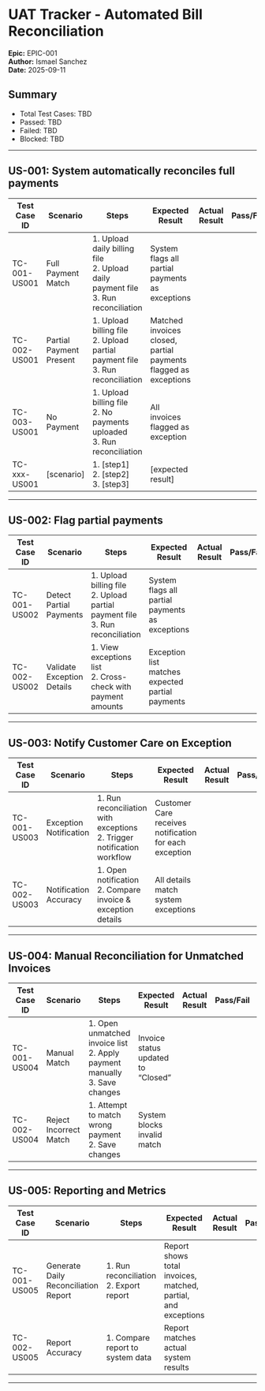 # UAT Tracker - Automated Bill Reconciliation
**Epic:** EPIC-001  
**Author:** Ismael Sanchez  
**Date:** 2025-09-11  

## Summary
- Total Test Cases: TBD  
- Passed: TBD  
- Failed: TBD  
- Blocked: TBD  

---


## US-001: System automatically reconciles full payments
| Test Case ID | Scenario | Steps | Expected Result | Actual Result | Pass/Fail | Notes |
|-------------|---------|-------|----------------|---------------|-----------|-------|
| TC-001-US001 | Full Payment Match | 1. Upload daily billing file<br>2. Upload daily payment file<br>3. Run reconciliation | System flags all partial payments as exceptions ||||
| TC-002-US001 | Partial Payment Present | 1. Upload billing file<br>2. Upload partial payment file<br>3. Run reconciliation | Matched invoices closed, partial payments flagged as exceptions ||||
| TC-003-US001 | No Payment | 1. Upload billing file<br>2. No payments uploaded<br>3. Run reconciliation | All invoices flagged as exception ||||
| TC-xxx-US001 | [scenario] | 1. [step1]<br>2. [step2]<br>3. [step3] | [expected result] ||||

---
## US-002: Flag partial payments
| Test Case ID | Scenario | Steps | Expected Result | Actual Result | Pass/Fail | Notes |
|--------------|---------|-------|----------------|---------------|-----------|-------|
| TC-001-US002 | Detect Partial Payments | 1. Upload billing file<br>2. Upload partial payment file<br>3. Run reconciliation | System flags all partial payments as exceptions | | | |
| TC-002-US002 | Validate Exception Details | 1. View exceptions list<br>2. Cross-check with payment amounts | Exception list matches expected partial payments | | | |

---

## US-003: Notify Customer Care on Exception
| Test Case ID | Scenario | Steps | Expected Result | Actual Result | Pass/Fail | Notes |
|--------------|---------|-------|----------------|---------------|-----------|-------|
| TC-001-US003 | Exception Notification | 1. Run reconciliation with exceptions<br>2. Trigger notification workflow | Customer Care receives notification for each exception | | | |
| TC-002-US003 | Notification Accuracy | 1. Open notification<br>2. Compare invoice & exception details | All details match system exceptions | | | |

---

## US-004: Manual Reconciliation for Unmatched Invoices
| Test Case ID | Scenario | Steps | Expected Result | Actual Result | Pass/Fail | Notes |
|--------------|---------|-------|----------------|---------------|-----------|-------|
| TC-001-US004 | Manual Match | 1. Open unmatched invoice list<br>2. Apply payment manually<br>3. Save changes | Invoice status updated to “Closed” | | | |
| TC-002-US004 | Reject Incorrect Match | 1. Attempt to match wrong payment<br>2. Save changes | System blocks invalid match | | | |

---

## US-005: Reporting and Metrics
| Test Case ID | Scenario | Steps | Expected Result | Actual Result | Pass/Fail | Notes |
|--------------|---------|-------|----------------|---------------|-----------|-------|
| TC-001-US005 | Generate Daily Reconciliation Report | 1. Run reconciliation<br>2. Export report | Report shows total invoices, matched, partial, and exceptions | | | |
| TC-002-US005 | Report Accuracy | 1. Compare report to system data | Report matches actual system results | | | |

---

